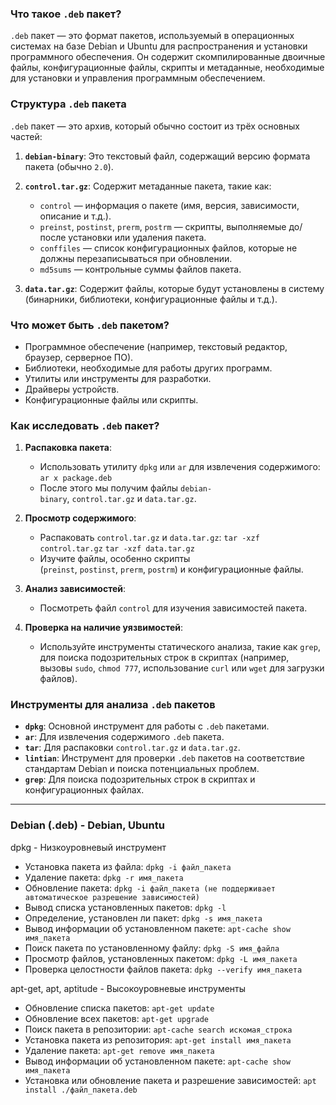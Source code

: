 
### Что такое `.deb` пакет?

`.deb` пакет — это формат пакетов, используемый в операционных системах на базе Debian и Ubuntu для распространения и установки программного обеспечения. Он содержит скомпилированные двоичные файлы, конфигурационные файлы, скрипты и метаданные, необходимые для установки и управления программным обеспечением.

### Структура `.deb` пакета

`.deb` пакет — это архив, который обычно состоит из трёх основных частей:

1. **`debian-binary`**:
	Это текстовый файл, содержащий версию формата пакета (обычно `2.0`).

2. **`control.tar.gz`**:
	Содержит метаданные пакета, такие как:
	- `control` — информация о пакете (имя, версия, зависимости, описание и т.д.).
	- `preinst`, `postinst`, `prerm`, `postrm` — скрипты, выполняемые до/после установки или удаления пакета.
	- `conffiles` — список конфигурационных файлов, которые не должны перезаписываться при обновлении.
	- `md5sums` — контрольные суммы файлов пакета.

3. **`data.tar.gz`**:
	Содержит файлы, которые будут установлены в систему (бинарники, библиотеки, конфигурационные файлы и т.д.).

### Что может быть `.deb` пакетом?

- Программное обеспечение (например, текстовый редактор, браузер, серверное ПО).
- Библиотеки, необходимые для работы других программ.
- Утилиты или инструменты для разработки.
- Драйверы устройств.
- Конфигурационные файлы или скрипты.

### Как исследовать `.deb` пакет?

1. **Распаковка пакета**:
    
    - Использовать утилиту `dpkg` или `ar` для извлечения содержимого:
        `ar x package.deb`
    - После этого мы получим файлы `debian-binary`, `control.tar.gz` и `data.tar.gz`.

2. **Просмотр содержимого**:
    
    - Распаковать `control.tar.gz` и `data.tar.gz`:
        `tar -xzf control.tar.gz`
        `tar -xzf data.tar.gz`
    - Изучите файлы, особенно скрипты (`preinst`, `postinst`, `prerm`, `postrm`) и конфигурационные файлы.

3. **Анализ зависимостей**:
    - Посмотреть файл `control` для изучения зависимостей пакета.

4. **Проверка на наличие уязвимостей**:
    - Используйте инструменты статического анализа, такие как `grep`, для поиска подозрительных строк в скриптах (например, вызовы `sudo`, `chmod 777`, использование `curl` или `wget` для загрузки файлов).


### Инструменты для анализа `.deb` пакетов

- **`dpkg`**: Основной инструмент для работы с `.deb` пакетами.
- **`ar`**: Для извлечения содержимого `.deb` пакета.
- **`tar`**: Для распаковки `control.tar.gz` и `data.tar.gz`.
- **`lintian`**: Инструмент для проверки `.deb` пакетов на соответствие стандартам Debian и поиска потенциальных проблем.
- **`grep`**: Для поиска подозрительных строк в скриптах и конфигурационных файлах.

----
### Debian (.deb) - Debian, Ubuntu

dpkg - Низкоуровневый инструмент
- Установка пакета из файла:
	`dpkg -i файл_пакета`
- Удаление пакета:
	`dpkg -r имя_пакета`
- Обновление пакета:
	`dpkg -i файл_пакета (не поддерживает автоматическое разрешение зависимостей)`
- Вывод списка установленных пакетов:
	`dpkg -l`
- Определение, установлен ли пакет:
	`dpkg -s имя_пакета`
- Вывод информации об установленном пакете:
	`apt-cache show имя_пакета`
- Поиск пакета по установленному файлу:
	`dpkg -S имя_файла`
- Просмотр файлов, установленных пакетом:
	`dpkg -L имя_пакета`
- Проверка целостности файлов пакета:
	`dpkg --verify имя_пакета`

apt-get, apt, aptitude - Высокоуровневые инструменты
- Обновление списка пакетов:
	`apt-get update`
- Обновление всех пакетов:
	`apt-get upgrade`
- Поиск пакета в репозитории:
	`apt-cache search искомая_строка`
- Установка пакета из репозитория:
	`apt-get install имя_пакета`
- Удаление пакета:
	`apt-get remove имя_пакета`
- Вывод информации об установленном пакете:
	`apt-cache show имя_пакета`
- Установка или обновление пакета и разрешение зависимостей:
	`apt install ./файл_пакета.deb`